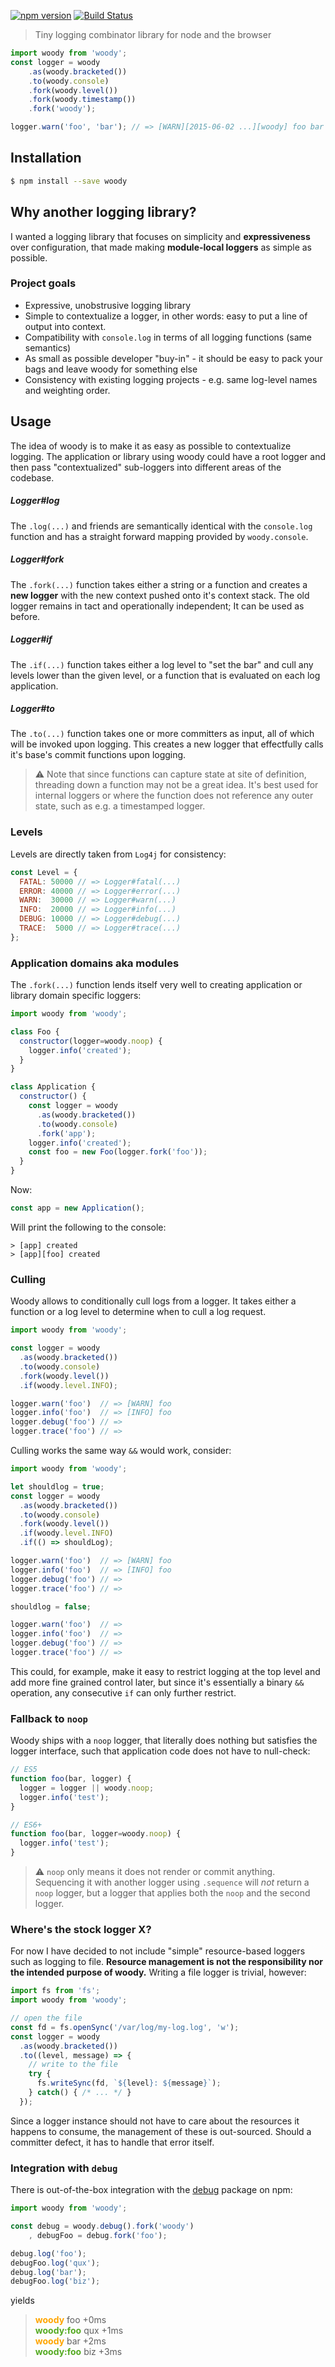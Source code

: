 [![npm version](https://badge.fury.io/js/woody.svg)](http://badge.fury.io/js/woody)
[![Build Status](https://travis-ci.org/felixSchl/woody.svg?branch=master)](https://travis-ci.org/felixSchl/woody)

> Tiny logging combinator library for node and the browser

```javascript
import woody from 'woody';
const logger = woody
    .as(woody.bracketed())
    .to(woody.console)
    .fork(woody.level())
    .fork(woody.timestamp())
    .fork('woody');

logger.warn('foo', 'bar'); // => [WARN][2015-06-02 ...][woody] foo bar
```

## Installation

```bash
$ npm install --save woody
```

## Why another logging library?

I wanted a logging library that focuses on simplicity and **expressiveness**
over configuration, that made making **module-local loggers** as simple as
possible.

### Project goals

* Expressive, unobstrusive logging library
* Simple to contextualize a logger, in other words: easy to put a line of output
  into context.
* Compatibility with `console.log` in terms of all logging functions (same
  semantics)
* As small as possible developer "buy-in" - it should be easy to pack your bags
  and leave woody for something else
* Consistency with existing logging projects - e.g. same log-level names and
  weighting order.

## Usage

The idea of woody is to make it as easy as possible to contextualize logging.
The application or library using woody could have a root logger and then pass
"contextualized" sub-loggers into different areas of the codebase.

##### Logger#log

The `.log(...)` and friends are semantically identical with the `console.log`
function and has a straight forward mapping provided by `woody.console`.

##### Logger#fork

The `.fork(...)` function takes either a string or a function and creates a
**new logger** with the new context pushed onto it's context stack. The old
logger remains in tact and operationally independent; It can be used as before.

##### Logger#if

The `.if(...)` function takes either a log level to "set the bar" and cull any
levels lower than the given level, or a function that is evaluated on each
log application.

##### Logger#to

The `.to(...)` function takes one or more committers as input, all of which
will be invoked upon logging. This creates a new logger that effectfully calls
it's base's commit functions upon logging.

> :warning: Note that since functions can capture state at site of definition,
> threading down a function may not be a great idea. It's best used for internal
> loggers or where the function does not reference any outer state, such as e.g.
> a timestamped logger.

### Levels

Levels are directly taken from `Log4j` for consistency:

```javascript
const Level = {
  FATAL: 50000 // => Logger#fatal(...)
  ERROR: 40000 // => Logger#error(...)
  WARN:  30000 // => Logger#warn(...)
  INFO:  20000 // => Logger#info(...)
  DEBUG: 10000 // => Logger#debug(...)
  TRACE:  5000 // => Logger#trace(...)
};
```

### Application domains aka modules

The `.fork(...)` function lends itself very well to creating application or
library domain specific loggers:

```javascript
import woody from 'woody';

class Foo {
  constructor(logger=woody.noop) {
    logger.info('created');
  }
}

class Application {
  constructor() {
    const logger = woody
      .as(woody.bracketed())
      .to(woody.console)
      .fork('app');
    logger.info('created');
    const foo = new Foo(logger.fork('foo'));
  }
}
```

Now:

```javascript
const app = new Application();
```

Will print the following to the console:

```
> [app] created
> [app][foo] created
```

### Culling

Woody allows to conditionally cull logs from a logger. It takes either a
function or a log level to determine when to cull a log request.

```javascript
import woody from 'woody';

const logger = woody
  .as(woody.bracketed())
  .to(woody.console)
  .fork(woody.level())
  .if(woody.level.INFO);

logger.warn('foo')  // => [WARN] foo
logger.info('foo')  // => [INFO] foo
logger.debug('foo') // =>
logger.trace('foo') // =>
```

Culling works the same way `&&` would work, consider:

```javascript
import woody from 'woody';

let shouldlog = true;
const logger = woody
  .as(woody.bracketed())
  .to(woody.console)
  .fork(woody.level())
  .if(woody.level.INFO)
  .if(() => shouldLog);

logger.warn('foo')  // => [WARN] foo
logger.info('foo')  // => [INFO] foo
logger.debug('foo') // =>
logger.trace('foo') // =>

shouldlog = false;

logger.warn('foo')  // =>
logger.info('foo')  // =>
logger.debug('foo') // =>
logger.trace('foo') // =>
```

This could, for example, make it easy to restrict logging at the top level
and add more fine grained control later, but since it's essentially a binary
`&&` operation, any consecutive `if` can only further restrict.

### Fallback to `noop`

Woody ships with a `noop` logger, that literally does nothing but satisfies the
logger interface, such that application code does not have to null-check:

```javascript
// ES5
function foo(bar, logger) {
  logger = logger || woody.noop;
  logger.info('test');
}

// ES6+
function foo(bar, logger=woody.noop) {
  logger.info('test');
}
```

> :warning: `noop` only means it does not render or commit anything.
> Sequencing it with another logger using `.sequence` will *not* return a `noop`
> logger, but a logger that applies both the `noop` and the second logger.

### Where's the stock logger X?

For now I have decided to not include "simple" resource-based loggers such as
logging to file. **Resource management is not the
responsibility nor the intended purpose of woody.** Writing a file logger is
trivial, however:

```javascript
import fs from 'fs';
import woody from 'woody';

// open the file
const fd = fs.openSync('/var/log/my-log.log', 'w');
const logger = woody
  .as(woody.bracketed())
  .to((level, message) => {
    // write to the file
    try {
      fs.writeSync(fd, `${level}: ${message}`);
    } catch() { /* ... */ }
  });
```

Since a logger instance should not have to care about the resources it happens
to consume, the management of these is out-sourced. Should a committer defect,
it has to handle that error itself.

### Integration with `debug`

There is out-of-the-box integration with the [debug](https://www.npmjs.com/package/debug)
package on npm:

```javascript
import woody from 'woody';

const debug = woody.debug().fork('woody')
    , debugFoo = debug.fork('foo');

debug.log('foo');
debugFoo.log('qux');
debug.log('bar');
debugFoo.log('biz');

```

yields

>   <strong style="color:orange">woody</strong> foo +0ms<br/>
>   <strong style="color:#5a2">woody:foo</strong> qux +1ms<br/>
>   <strong style="color:orange">woody</strong> bar +2ms<br/>
>   <strong style="color:#5a2">woody:foo</strong> biz +3ms
